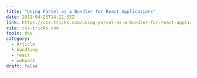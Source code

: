 ```yaml
---
title: "Using Parcel as a Bundler for React Applications"
date: 2019-04-25T14:22:55Z
link: https://css-tricks.com/using-parcel-as-a-bundler-for-react-applications/
site: css-tricks.com
topic: dev
category:
  - Article
  - bundling
  - react
  - webpack
draft: false
---
```

